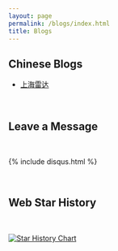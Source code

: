 ```yaml
---
layout: page
permalink: /blogs/index.html
title: Blogs
---
```


## Chinese Blogs



- [上海雷达](https://shepherdchinacan.github.io//blogs/Shanghai-Radar)


<br>

## Leave a Message

<br>

{% include disqus.html %} 

<br>

## Web Star History

<br>

[![Star History Chart](https://api.star-history.com/svg?repos=GuangLun2000/GuangLun2000.github.io&type=Date)](https://star-history.com/#GuangLun2000/GuangLun2000.github.io&Date)

<br>
